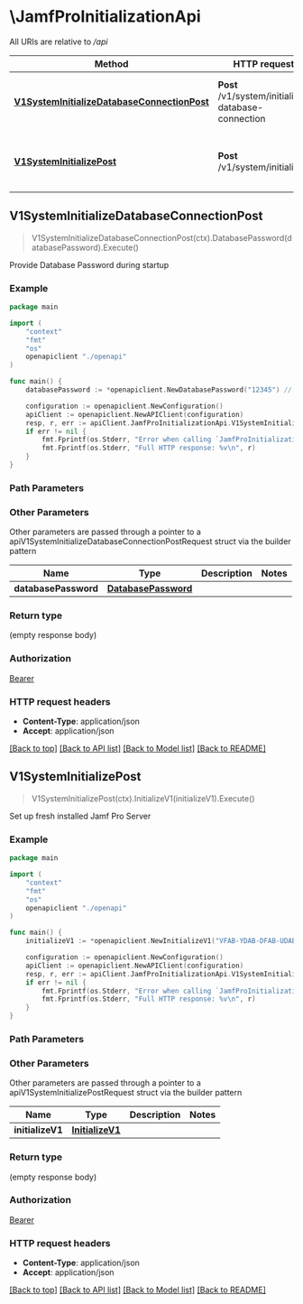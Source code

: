 # \JamfProInitializationApi

All URIs are relative to */api*

Method | HTTP request | Description
------------- | ------------- | -------------
[**V1SystemInitializeDatabaseConnectionPost**](JamfProInitializationApi.md#V1SystemInitializeDatabaseConnectionPost) | **Post** /v1/system/initialize-database-connection | Provide Database Password during startup 
[**V1SystemInitializePost**](JamfProInitializationApi.md#V1SystemInitializePost) | **Post** /v1/system/initialize | Set up fresh installed Jamf Pro Server 



## V1SystemInitializeDatabaseConnectionPost

> V1SystemInitializeDatabaseConnectionPost(ctx).DatabasePassword(databasePassword).Execute()

Provide Database Password during startup 



### Example

```go
package main

import (
    "context"
    "fmt"
    "os"
    openapiclient "./openapi"
)

func main() {
    databasePassword := *openapiclient.NewDatabasePassword("12345") // DatabasePassword | 

    configuration := openapiclient.NewConfiguration()
    apiClient := openapiclient.NewAPIClient(configuration)
    resp, r, err := apiClient.JamfProInitializationApi.V1SystemInitializeDatabaseConnectionPost(context.Background()).DatabasePassword(databasePassword).Execute()
    if err != nil {
        fmt.Fprintf(os.Stderr, "Error when calling `JamfProInitializationApi.V1SystemInitializeDatabaseConnectionPost``: %v\n", err)
        fmt.Fprintf(os.Stderr, "Full HTTP response: %v\n", r)
    }
}
```

### Path Parameters



### Other Parameters

Other parameters are passed through a pointer to a apiV1SystemInitializeDatabaseConnectionPostRequest struct via the builder pattern


Name | Type | Description  | Notes
------------- | ------------- | ------------- | -------------
 **databasePassword** | [**DatabasePassword**](DatabasePassword.md) |  | 

### Return type

 (empty response body)

### Authorization

[Bearer](../README.md#Bearer)

### HTTP request headers

- **Content-Type**: application/json
- **Accept**: application/json

[[Back to top]](#) [[Back to API list]](../README.md#documentation-for-api-endpoints)
[[Back to Model list]](../README.md#documentation-for-models)
[[Back to README]](../README.md)


## V1SystemInitializePost

> V1SystemInitializePost(ctx).InitializeV1(initializeV1).Execute()

Set up fresh installed Jamf Pro Server 



### Example

```go
package main

import (
    "context"
    "fmt"
    "os"
    openapiclient "./openapi"
)

func main() {
    initializeV1 := *openapiclient.NewInitializeV1("VFAB-YDAB-DFAB-UDAB-DEAB-EFAB-ABAB-DEAB", "Jamf", false, "admin", "12345", "https://jamf.jamfcloud.com") // InitializeV1 | 

    configuration := openapiclient.NewConfiguration()
    apiClient := openapiclient.NewAPIClient(configuration)
    resp, r, err := apiClient.JamfProInitializationApi.V1SystemInitializePost(context.Background()).InitializeV1(initializeV1).Execute()
    if err != nil {
        fmt.Fprintf(os.Stderr, "Error when calling `JamfProInitializationApi.V1SystemInitializePost``: %v\n", err)
        fmt.Fprintf(os.Stderr, "Full HTTP response: %v\n", r)
    }
}
```

### Path Parameters



### Other Parameters

Other parameters are passed through a pointer to a apiV1SystemInitializePostRequest struct via the builder pattern


Name | Type | Description  | Notes
------------- | ------------- | ------------- | -------------
 **initializeV1** | [**InitializeV1**](InitializeV1.md) |  | 

### Return type

 (empty response body)

### Authorization

[Bearer](../README.md#Bearer)

### HTTP request headers

- **Content-Type**: application/json
- **Accept**: application/json

[[Back to top]](#) [[Back to API list]](../README.md#documentation-for-api-endpoints)
[[Back to Model list]](../README.md#documentation-for-models)
[[Back to README]](../README.md)

